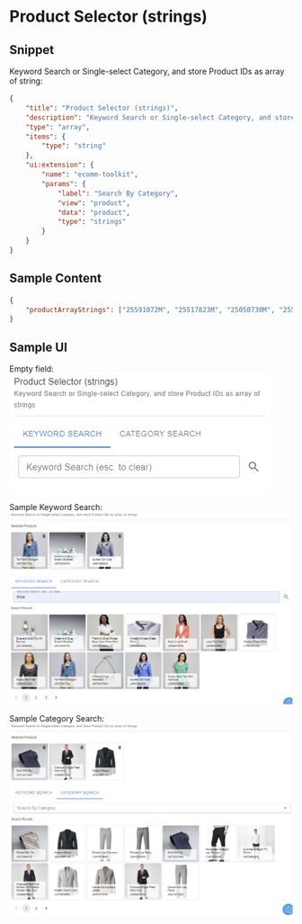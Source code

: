 # Product Selector (strings)

## Snippet

Keyword Search or Single-select Category, and store Product IDs as array of string:

```json
{
	"title": "Product Selector (strings)",
	"description": "Keyword Search or Single-select Category, and store Product IDs as array of string",
	"type": "array",
	"items": {
		"type": "string"
	},
	"ui:extension": {
		"name": "ecomm-toolkit",
		"params": {
			"label": "Search By Category",
			"view": "product",
			"data": "product",
			"type": "strings"
		}
	}
}
```

## Sample Content

```json
{
	"productArrayStrings": ["25591072M", "25517823M", "25050730M", "25594776M", "25501952M"]
}
```

## Sample UI

Empty field:
![Sample UI](../../media/product-selector-strings.png)

Sample Keyword Search:
![Sample UI](../../media/product-selector-key2.png)

Sample Category Search:
![Sample UI](../../media/product-selector-cat2.png)

